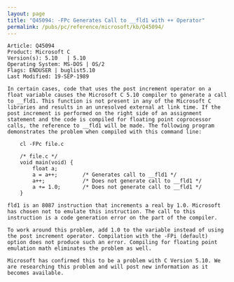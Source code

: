```yaml
---
layout: page
title: "Q45094: -FPc Generates Call to __fld1 with ++ Operator"
permalink: /pubs/pc/reference/microsoft/kb/Q45094/
---
```


	Article: Q45094
	Product: Microsoft C
	Version(s): 5.10   | 5.10
	Operating System: MS-DOS | OS/2
	Flags: ENDUSER | buglist5.10
	Last Modified: 19-SEP-1989
	
	In certain cases, code that uses the post increment operator on a
	float variable causes the Microsoft C 5.10 compiler to generate a call
	to __fld1. This function is not present in any of the Microsoft C
	libraries and results in an unresolved external at link time. If the
	post increment is performed on the right side of an assignment
	statement and the code is compiled for floating point coprocessor
	calls, the reference to __fld1 will be made. The following program
	demonstrates the problem when compiled with this command line:
	
	    cl -FPc file.c
	
	    /* file.c */
	    void main(void) {
	        float a;
	        a = a++;        /* Generates call to __fld1 */
	        a++;            /* Does not generate call to __fld1 */
	        a += 1.0;       /* Does not generate call to __fld1 */
	    }
	
	fld1 is an 8087 instruction that increments a real by 1.0. Microsoft
	has chosen not to emulate this instruction. The call to this
	instruction is a code generation error on the part of the compiler.
	
	To work around this problem, add 1.0 to the variable instead of using
	the post increment operator. Compilation with the -FPi (default)
	option does not produce such an error. Compiling for floating point
	emulation math eliminates the problem as well.
	
	Microsoft has confirmed this to be a problem with C Version 5.10. We
	are researching this problem and will post new information as it
	becomes available.
